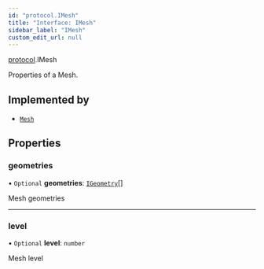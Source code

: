 ```yaml
---
id: "protocol.IMesh"
title: "Interface: IMesh"
sidebar_label: "IMesh"
custom_edit_url: null
---
```


[protocol](../namespaces/protocol.md).IMesh

Properties of a Mesh.

## Implemented by

- [`Mesh`](../classes/protocol.Mesh.md)

## Properties

### geometries

• `Optional` **geometries**: [`IGeometry`](protocol.IGeometry.md)[]

Mesh geometries

___

### level

• `Optional` **level**: `number`

Mesh level
